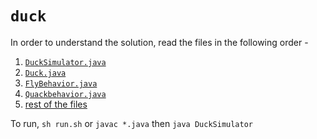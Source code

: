 # `duck`

In order to understand the solution, read the files in the following order - 
1. [`DuckSimulator.java`](./DuckSimulator.java)
2. [`Duck.java`](./Duck.java)
3. [`FlyBehavior.java`](./FlyBehavior.java)
4. [`Quackbehavior.java`](./QuackBehavior.java)
5. [rest of the files](https://github.com/brownhash/design-patterns/tree/main/problem/duck)

To run, `sh run.sh` or `javac *.java` then `java DuckSimulator`

